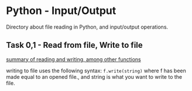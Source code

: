 
# Python - Input/Output

Directory about file reading in Python, and input/output operations.

## Task 0,1 - Read from file, Write to file

[summary of reading and writing, among other functions](https://docs.python.org/3/tutorial/inputoutput.html#reading-and-writing-files)

writing to file uses the following syntax: `f.write(string)` where f has been made equal to an opened file., and string is what you want to write to the file.
